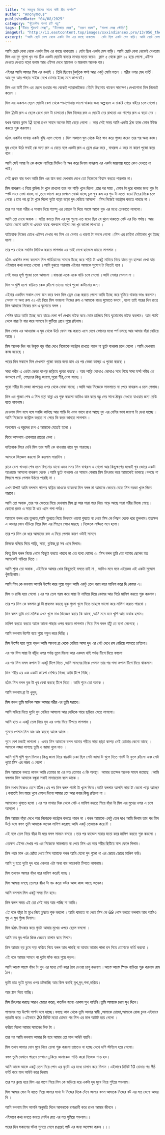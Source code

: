 ```yaml
---
title: "মা সমতুল্য মিসের সাথে স্বামী স্ত্রীর সর্ম্পক"
author: "Anonymous"
publishedDate: "04/08/2025"
category: "স্টুডেন্টস বাংলা চটি গল্প"
tags: ["টিচার স্টুডেন্ট সেক্স", "টিনেজার সেক্স", "তরুণ বয়স্ক", "বাংলা সেক্স স্টোরি"]
imageUrl: "http://i1.eastcontent.top/images/xxxindiansex.pro/13/056_the.jpg"
excerpt: "আমি ছোট বেলা থেকে একটা মিস এর কাছে থাকতাম । যেটা ছিল একটা মেস বাড়ি। আমি ছোট বেলা থেকেই দেখতাম মিস এর দুদ গুলো খুব বড় ঠিক একটা ছোটো বাচ্চার মাথার মতো বড়ো। ক্লাস ৫ থেকে ক্লাস ১২ হয়ে গেলো ,এইসব দেখতে..."
---
```


আমি ছোট বেলা থেকে একটা মিস এর কাছে থাকতাম । যেটা ছিল একটা মেস বাড়ি। আমি ছোট বেলা থেকেই দেখতাম মিস এর দুদ গুলো খুব বড় ঠিক একটা ছোটো বাচ্চার মাথার মতো বড়ো। ক্লাস ৫ থেকে ক্লাস ১২ হয়ে গেলো ,এইসব দেখতে দেখতে বড়ো হলাম আর এইসব দেখে হ্যান্ডেল ও মারলাম অনেক বার।


এইবার আসি আমার মিস এর কথাই । তিনি ছিলেন টুকটুকে ফর্সা আর একটু মোটা মতন । শরীর ওপর মেদ ভর্তি। আর দুদ আর পাছার সাইজ দেখে চোদার ইচ্ছে মনে জাগবেই।


মিস এর স্বামী মিস এর ছেলে হওয়ার পর থেকেই প্যারালাইজড।তিনি বিছানায় থাকেন সারাক্ষণ।দেখাশোনা মিস নিজেই করেন ।

মিস এর একমাত্র ছেলে ছোটো বেলা থেকে পড়াশোনায় ভালো থাকার জন্য অল্পবয়স এ চাকরি পেয়ে বাইরে চলে গেলো।


মিস 2টো রুম এ ছেলে রেখে মেস টা চালাতো।মিস নিজের রুম এ ছোটো দের রাখতো এর পাশের রুম এ বড়ো দের ।

যখন আমার ক্লাস 12 হলো তখন সাহস অনেক টাই বেড়ে গেলো । আর সেই সময় আমি একটা 2ন্ড হ্যান্ড ফোন ইউজ করতে শুরু করলাম।


হঠাৎ একদিন মাথায় একটা বুদ্ধি এসে গেলো । মিস সকালে ঘুম থেকে উঠে স্নান করে পুজো করেন তার পর অন্য কাজ।


ঘুম থেকে উঠে সবাই কে অন্য রুম এ যেতে বলে একটা রুম এ ড্রেস চেঞ্জ করে , বাথরুম এ করে না কারণ পুজো করে বলে ।

আমি সেই সময় টা কে কাজে লাগিয়ে ভিডিও টা অন করে দিলাম বাথরুম এর একটা জায়গায় যাতে কেও দেখতে না পাই।


সেই প্রথম বার যখন আমি মিস এর স্নান করা দেখলাম দেখে তো নিজেকে বিশ্বাস করতে পারলাম না।

মিস বাথরুম এ গিয়ে ব্লাউজ টা খুলে রাখলো তার পর শাড়ি খুলে দিলো ,তার পর সায়া , ফোন টা দূরে থাকার জন্য গুড টা স্পষ্ট ভাবে দেখা যাচ্ছে না ,তবে ভালো করে দেখলে বোঝা যাচ্ছে চুল খুব কম এর গুড টা এতো বড়ো নিচের দিকে চলে গেছে ।তার পর ব্রা টা খুলে দিলো দুটো বড়ো বড়ো দুদ বেরিয়ে আসলো ।মিস নিজেই কন্ট্রোল করতে পারছে না ।

তার পর সারা শরীর এ সাবান দিয়ে শ্যাম্পু এর বোতল টা দিয়ে আস্তে আস্তে গুড এর মধ্যে ঢোকাতে লাগলো।

আমি তো দেখে অবাক । সত্যি বলতে মিস এর দুদ গুলো এত বড়ো ছিল যে ঝুলে থাকতো পেট এর নিচ পর্যন্ত। আর আমর কেনো জানি না এরকম বয়স্ক থলথলে মহিলা দের খুব ভালো লাগতো ।


যাইহোক নিজের চোখে এইসব দেখার পর মিস এর বেপার এ ধারণা টা বদলে গেলো ।মিস এর চাহিদা মেটানোর খুব ইচ্ছে হলো ।


তার পর থেকে সবদিন ভিডিও করতে লাগলাম এর তাই দেখে হ্যান্ডেল মারতে লাগলাম ।


হঠাৎ একদিন লক্ষ্য করলাম মিস গার্ডিয়ানের সামনে ইচ্ছে করে শাড়ি টা একটু নামিয়ে নিয়ে যাতে দুদ হালকা দেখা যায় এইভাবে কথা বলতে গেলো ।আমি বুঝতে পারলাম এইবার আমাকে সুযোগ টা নিতেই হবে ।


সেই সময় দূর্গা পুজো চলে আসলো ।বাচ্চারা একে একে বাড়ি চলে গেলো ।আমি সেবার গেলাম না ।

মিস ও খুশি হলো বাড়িতে কেও রইলো তাদের সাথে পুজো কাটানোর জন্য।


এইবার একদিন সকাল বেলা স্নান করে যখন মিস ড্রেস চেঞ্জ করতে গেলো আমি ইচ্ছে করে ঘুমিয়ে থাকার ভাঙ করলাম।গেলাম না অন্য রুম এ।এই নিয়ে মিস ভাবলো নিজের রুম এ আমাকে রাত্রে ঘুমোতে বলবে , হলো তাই পরের দিন রাত্রে মিস আমাকে নিজের রুম এ ঘুমোতে বলল ।


সেদিন রাত্রে আমি ইচ্ছে করে রাত্রে বেলা পর্ণ দেখার নাটক করে ফোন চালিয়ে দিয়ে ঘুমোনোর নাটক করলাম। আর প্যান্ট থেকে বারা টা বার করে সামনে টা ফুটিয়ে রেখে শুয়ে রইলাম।

মিস ফোন এর আওয়াজ এ ঘুম থেকে উঠে ফোন বন্ধ করতে এসে দেখে ফোনের মধ্যে পর্ণ চলছে আর আমার বাঁরা বেরিয়ে আছে ।


মিস অনেক দিন পর উন্মুক্ত বড় বাঁরা দেখে নিজেকে কন্ট্রোল রাখতে পারল না ছুটে বাথরুম চলে গেলো ।আমি দেখলাম কাজ হয়েছে ।


পরের দিন সকালে মিস দেখলাম পুজো করার জন্য স্নান এর পর ভেজা কাপড় এ পুজো করছে ।

সারা শরীর এ একটা ভেজা কাপড় জড়িয়ে পুজো করছে । আর শাড়ি কোথাও কোথাও সরে গিয়ে সাদা ফর্সা শরীর এর থলথলে পেট, পেছনের কিছু জায়গা,পুরো পীঠ,দেখা যাচ্ছে ।


পুরো শরীর টা ভেজা কাপড়ের ওপর থেকে বোঝা যাচ্ছে ।আমি আর নিজেকে সামলাতে না পেরে বাথরুম এ চলে গেলাম।


মিস এর পুজো শেষ এ মিস রান্না বান্না এর শুরু করলো আমিও স্নান করে বন্ধু দের সাথে ঠাকুর দেখতে যাওয়ার জন্য রেডি হতে লাগলাম।

দেখলাম মিস বসে বসে সবজি কাটছে আর শাড়ি টা এমন ভাবে রাখা আছে দুদ এর বেশির ভাগ জায়গা টা দেখা যাচ্ছে ।আমি নিজেকে কন্ট্রোল করতে না পেরে কি করব ভাবতে লাগলাম ।


অবশেষে এ বন্ধুদের চাপ এ আমাকে যেতেই হলো ।

ফিরে আসলাম একেবারে রাত্রের বেলা ।

যাইহোক ফিরে দেখি মিস তার স্বামী কে খাওয়ায় খায়ে ঘুম পারাচ্ছে।

আমাকে জিজ্ঞেস করলো কি করলাম সারাদিন ।

রাত্রে বেলা খাওয়া শেষ হলে বিছানায় যাবো এমন সময় মিস বাথরুম এ গেলো আর কিছুক্ষণের মধ্যেই খুব জোরে একটা আওয়াজ আসলো বাথরুম থেকে ।আমি ছুটে বাথরুম এর সামনে গেলাম মিস চিৎকার করে আমাকেই ডাকছে।বলছে পা পিছলে পড়ে গেলাম উঠতে পারছি না ।

এখন উপাই আমি বললাম পাশের বাড়ির কাওকে ডাকবো মিস বলল না আমাকে ভেতরে যেতে মিস দরজা খুলে দিতে পারবে।

আমি তো অবাক ,তার পর ভেতরে গিয়ে দেখলাম মিস ব্রা আর সারা পরে নিচে পড়ে আছে সারা শরীর ভিজে গেছে।কোনো রকম এ সায়া টা ধরে এসে গলা পর্যন্ত।


আমাকে বলল ধরে তুলতে,আমি তুলতে গিয়ে কিভাবে ধরবো বুঝতে না পেরে মিস কে পিছন থেকে ধরে তুললাম।ততক্ষন এ আমার ধোন দাঁড়িয়ে গিয়ে মিস এর পিছনে খোচা মারছে ।নিজেকে লজ্জিত মনে হলো।

তার পর মিস কে ধরে আমাদের রুম এ নিয়ে গেলাম কারণ ওটাই সামনে

মিসকে বসিয়ে দিয়ে শাড়ি, সায়া, ব্লাউজ,ব্রা সব এনে দিলাম।


কিন্তু মিস বলল নিজে থেকে কিছুই করতে পারবে না এত ব্যথা কোমর এ।মিস বলল তুমি তো আমার ছেলের মত আমাকেই পড়িয়ে দিতে ।


আমি শুনে তো অবাক , এইদিকে আমার ধোন কিছুতেই বসতে চাই না , আমিও মনে মনে এইরকম এই একটা সুযোগ খুঁজছিলাম।


আমি মিস কে বললাম আপনি উল্টো করে শুয়ে পড়ুন আমি একটু তেল গরম করে মালিশ করে দি কোমর এ।


মিস ও রাজি হয়ে গেলো ।এর পর তেল গরম করে সায়া টা নামিয়ে দিয়ে কোমর আর পিঠে মালিশ করতে শুরু করলাম।

তার পর মিস কে বললাম ব্রা টা প্রবলেম করছে হুক গুলো খুলে দিতে তাহলে ভালো করে মালিশ করতে পারবো ।


মিস বলল তুমি তো মালিক এখন খুলে নাও জিজ্ঞেস করার কি আছে ,আমি মনে মনে খুশি আর অবাক হলাম।

মালিশ করতে করতে আস্তে আস্তে পাছার ওপর করতে লাগলাম।দিয়ে মিস বলল হাঁটু তে ব্যথা লেগেছে ।


আমি বললাম উল্টো হয়ে শুয়ে পড়ুন করে দিচ্ছি ।

মিস উল্টো হয়ে শুয়ে পড়ল আমি আলগা ব্রা থেকে বেরিয়ে আসা দুদ এর পেট দেখে রস বেরিয়ে আসতে চাইলো।


এর পর মিস সায়া টা হাঁটুর ওপর পর্যন্ত তুলে দিলো আর একদম থাই পর্যন্ত টিপে দিতে বললো


এর পর মিস বলল কপাল টা একটু টিপে দিতে ,আমি সামনের দিকে গেলাম তার পর গলা কপাল টিপে দিতে থাকলাম।

মিস শরীর এর এক একটা জায়গা দেখিয়ে দিচ্ছে আমি টিপে দিচ্ছি।


হঠাৎ মিস বলল বুক টা খুব বেথা করছে টিপে দিতে ।আমি শুনে তো অবাক ।

আমি বললাম ব্রা টা খুলুন,

মিস বলল তুমি মালিক আজ আমার শরীর এর তুমি সরাবে।


আমি সরিয়ে দিতে দুটো দুদ বেরিয়ে আসলো আর যেদিকে পারে ছড়িয়ে যেতে লাগলো।


আমি হাত এ একটু তেল নিয়ে দুদ এর ওপর দিয়ে টিপতে লাগলাম ।

শুনতে পেলাম মিস আঃ আঃ করছে আস্তে আস্তে ।


শুনে বেশ মজাই লাগলো । এবার মিস আমাকে বলল আমার শরীরে সায়া ছাড়া কাপড় নেই তোমার কেনো আছে ।আমাকে লজ্জা লাগছে তুমি ও জামা খুলে দাও ।

আমি খুশি খুশি খুলে দিলাম।কিন্তু জামা দিয়ে বাড়াটা ঢাকা ছিল সেটা জামা টা খুলে দিতে প্যান্ট টা ফুলে রইলো এবং সেটা পুরো মিস এর নজর এ গেলো ।


মিস আমাকে বলতে লাগল আমি তোমার মা এর মত তোমার এ কি অবস্থা। আমার ততক্ষন অনেক সাহস জমেছে ।আমি বললাম মিস আমাকে বন্ধুরা সবাই মাদারচোদ বলে ডাকে ।


মিস তখন নিজেও হেসে উঠল।এর পর মিস বলল প্যান্ট টা খুলে দিতে।আমি বললাম আপনি সায়া টা কেনো পড়ে আছেন ।বলতেই টান মারে খুলে ফেলে দিলো আমার তো আর বলার কিছু রইলো না ।


আমাকেও খুলতে হলো ।এর পর মাথার দিক থেকে পেট এ মালিশ করতে গিয়ে বাঁড়া টা মিস এর মুখের ওপর এ চলে আসলো ।


মিস আমার বাঁড়া দেখে আর নিজেকে কন্ট্রোল করতে পারল না ।বলল আমাকে একটু তেল দাও আমি দিলাম তার পর মিস উঠে বসে বলল তুমি আমাকে অনেক মালিশ করেছে আমি একটু তোমাকে করে দি ।


এই বলে তেল নিয়ে বাঁড়া টা ধরে বলল সামনে বসতে ।তার পর হ্যান্ডেল মারার মতো করে মালিশ করতে শুরু করলো ।


এতক্ষন এইসব দেখার পর এর নিজেকে সামলাতে না পেরে মিস এর আর শরীর ছিটিয়ে মাল ফেলে দিলাম।

মিস গরম মাল এর ছোঁয়া পেয়ে মিস আমাকে বলল আমি যেনো দুদ গুলো গা এর জোরে জোরে মালিশ করি।

আমি দু হতে দুটো দুদ ধরে একবার এটা অন্য বার আরেকটা টিপতে লাগলাম।

মিস তখনও আমার বাঁড়া ধরে মালিশ করেই যাচ্ছ ।


মিস আমায় বলছে তোমার বাঁড়া টা বড় করো ওটার আজ কাজ আছে অনেক।

আমি বললাম মিস একটু সময় দিন হবে।

মিস বলল সময় এই তো নেই আর আর পাচ্ছি না আমি।


এই বলে বাঁড়া টা মুখে নিয়ে চুষতে শুরু করলো ।আমি থাকতে না পেরে মিস কে 69 পোস করতে বললাম আর আমিও গুদ এ মুখ গুঁজে দিলাম।


মিস হঠাৎ চিৎকার করে গুদটা আমার মুখের ওপরে ছেলে বসলো ।

আমি যত দুর পর্যন্ত জিভ ভেতরে চালান করে দিলাম।

মিস আমার বড় চুষে দাড় করিয়ে দিয়ে বলল আর পারছি না আবার আমার পালা রস দিয়ে তোমাকে ভর্তি করবো ।


এই বলে আমার সামনে পা দুটো ফাঁক করে শুয়ে পড়ল।

আমি আস্তে আস্তে বাঁড়া টা গুদ এর মধ্যে সেট করে ঠাপ দেওয়া চালু করলাম ।আস্তে আস্তে স্পিড বাড়িয়ে শুরু করলাম রাম ঠাপ।

দুটো হাত দুটো দুদের ওপর চটকাচ্ছি আর কিস করছি মুখ,দুদ,গলা,ভরিয়ে।

আর ঠাপ দিয়ে যাচ্ছি।


মিস চিৎকার করছে আরও জোরে করো, কতদিন হলো এরকম সুখ পাইনি।তুমি আমাকে চরম সুখ দিলে।


পাগলের মত উল্টো পাল্টা বলে যাচ্ছে।বলছে কাল থেকে তুমি আমার স্বামী ,আমাকে চোদো,আমাকে রোজ চুদব এইভাবে ল্যাংটো করে ।এইভাবে 20 মিনিট মতো চোদার পর মিস এর মাল আউট হয়ে গেলো ।

ভরিয়ে দিলো আমার সামনের দিক টা ।

তার পর আমি বললাম আমার কি হবে আমার তো মাল আউট হয়নি।

মিস তখন আমার ধোন মুখে নিয়ে চোষা শুরু করলো তাতেও না হচ্ছে দেখে ডগি স্টাইলে হয়ে গেলো।


বলল তুমি যেখানে পারবে সেখানে ঢুকিয়ে আমাকেও শান্তি করো নিজেও শান্ত হও।


আমি আস্তে আস্তে একটু তেল দিয়ে পোদ এর ফুটো এর মধ্যে চালান করে দিলাম ।এইভাবে মিনিট 10 চোদার পর পীঠ ভর্তি করে মাল আউট করে দিলাম


তার পর ক্লান্ত হয়ে মিস এর পাশে গিয়ে মিস কে জড়িয়ে ধরে একটা দুদ মুখে নিয়ে শুইয়ে পড়লাম।


মিস আমার ধোন টা হাতে নিয়ে আমার মাথা টা নিজের দিকে টেনে আমায় বলল আমাকে নিজের বউ এর মত যেনো আদর দি ।

আমি বললাম মিস আপনি অনুমতি দিলে আপনাকে রাজরানী করে রাখব আমার জীবনে ।


এইভাবে কথা বলতে বলতে সেদিন রাত এর মত ঘুমিয়ে পড়লাম।।


পরের দিন সকালের ঘটনা শুনতে গেলে next পার্ট এর জন্য অপেক্ষা করুন ।।।
